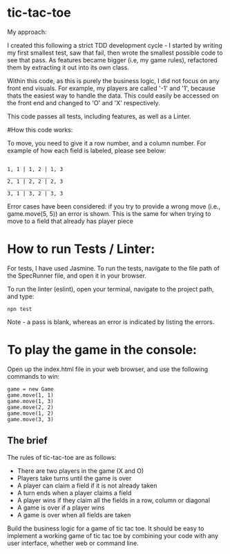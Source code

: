 # tic-tac-toe

My approach:

I created this following a strict TDD development cycle - I started by writing my first smallest test, saw that fail, then wrote the smallest possible code to see that pass. As features became bigger (i.e, my game rules), refactored them by extracting it out into its own class.

Within this code, as this is purely the business logic, I did not focus on any front end visuals. For example, my players are called '-1' and '1', because thats the easiest way to handle the data. This could easily be accessed on the front end and changed to 'O' and 'X' respectively.

This code passes all tests, including features, as well as a Linter.

#How this code works:

To move, you need to give it a row number, and a column number. For example of how each field is labeled, please see below:

```

1, 1 | 1, 2 | 1, 3
______________
2, 1 | 2, 2 | 2, 3
______________
3, 1 | 3, 2 | 3, 3

```

Error cases have been considered: if you try to provide a wrong move (i.e., game.move(5, 5)) an error is shown. This is the same for when trying to move to a field that already has player piece

# How to run Tests / Linter:

For tests, I have used Jasmine. To run the tests, navigate to the file path of the SpecRunner file, and open it in your browser.

To run the linter (eslint), open your terminal, navigate to the project path, and type:

```
npn test

```
Note - a pass is blank, whereas an error is indicated by listing the errors.

# To play the game in the console:

Open up the index.html file in your web browser, and use the following commands to win:

```
game = new Game
game.move(1, 1)
game.move(1, 3)
game.move(2, 2)
game.move(1, 2)
game.move(3, 3)

```

## The brief

The rules of tic-tac-toe are as follows:

* There are two players in the game (X and O)
* Players take turns until the game is over
* A player can claim a field if it is not already taken
* A turn ends when a player claims a field
* A player wins if they claim all the fields in a row, column or diagonal
* A game is over if a player wins
* A game is over when all fields are taken

Build the business logic for a game of tic tac toe. It should be easy to implement a working game of tic tac toe by combining your code with any user interface, whether web or command line.
